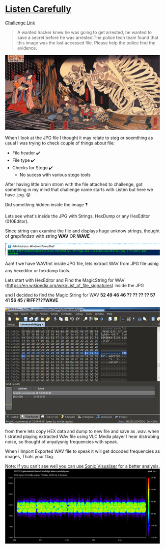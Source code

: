 
**[Listen Carefully](https://cybertalents.com/challenges/forensics/listen-carefully)**
===================  
[Challenge Link](https://s3-eu-west-1.amazonaws.com/hubchallenges/Forensics/Listen+carefully.jpg)  

> A wanted hacker knew he was going to get arrested, he wanted to save a secret before he was arrested.The police tech team found that this image was the last accessed file. Please help the police find the evidence.

![](images/Listencarefully.jpg)  

When I look at the JPG file I thought it may relate to steg or soemthing as usual I was trying to check couple of things about file:

-  File header   :heavy_check_mark:
-  File type   :heavy_check_mark:
-  Checks for Stego   :heavy_check_mark: 
   * No sucess with various stego tools


After having little brain strom with the file attached to challenge, got something in my mind that challenge name starts with Listen but here we have .jpg.  :worried:

Did something hidden inside the image  :question: 

Lets see what's inside the JPG with Strings, HexDump or any HexEditor (010Editor).

Since string can examine the file and displays huge unknow strings, thought of grep/findstr with string **WAV** OR **WAVE** 

![](images/LC_Strings_WAV.PNG)  

Aah!  :exclamation: we have WAVfmt inside JPG file, lets extract WAV from JPG file usnig any hexeditor or hexdump tools.

Lets start with HexEditor and Find the MagicString for WAV ((https://en.wikipedia.org/wiki/List_of_file_signatures) inside the JPG

and I decided to find the Magic String for WAV **52 49 46 46 ?? ?? ?? ?? 57 41 56 45 / RIFF????WAVE**

![image](images/LC_010_Find_WAV.PNG)

from there lets copy HEX data and dump to new file and save as <filename>.wav. 
when I strated playing extracted WAv file using VLC Media player I hear distrubing noise, so thought of anyalysnig frequencies with speak.
  
When I Import Exported WAV file to speak it will get docoded frequencies as images, Thats your flag.
  
Note: If you can't see well you can use [Sonic Visualiser](https://sonicvisualiser.org/) for a better analysis.
  ![](images/LC_WAV.PNG)
  
  
